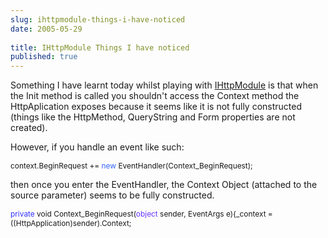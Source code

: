 ```yaml
---
slug: ihttpmodule-things-i-have-noticed
date: 2005-05-29
 
title: IHttpModule Things I have noticed
published: true
---
```

Something I have learnt today whilst playing with <a href="http://technorati.com/tag/IHttpModule/tag" rel="tag">IHttpModule</a> is that when the Init method is called you shouldn't access the Context method the HttpAplication exposes because it seems like it is not fully constructed (things like the HttpMethod, QueryString and Form properties are not created).<p />However, if you handle an event like such:<p /><span style="FONT-SIZE: 85%;">context.BeginRequest += <span style="COLOR: #3366ff;">new</span> EventHandler(Context_BeginRequest);</span><p />then once you enter the EventHandler, the Context Object (attached to the source parameter) seems to be fully constructed.<p /><span style="FONT-SIZE: 85%;"><span style="COLOR: #3333ff;">private</span> void Context_BeginRequest(<span style="COLOR: #6633ff;">object</span> sender, EventArgs e){_context = ((HttpApplication)sender).Context;</span><p />

